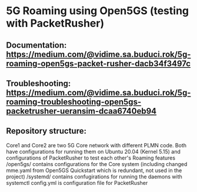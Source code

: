 # 5G Roaming using Open5GS (testing with PacketRusher)
## Documentation: https://medium.com/@vidime.sa.buduci.rok/5g-roaming-open5gs-packet-rusher-dacb34f3497c
## Troubleshooting: https://medium.com/@vidime.sa.buduci.rok/5g-roaming-troubleshooting-open5gs-packetrusher-ueransim-dcaa6740eb94
## Repository structure:
Core1 and Core2 are two 5G Core network with different PLMN code. Both have configurations for running them on Ubuntu 20.04 (Kernel 5.15) and configurations of PacketRusher to test each other's Roaming features
/open5gs/ contains configurations for the Core system (including changed mme.yaml from Open5GS Quickstart which is redundant, not used in the project)
/systemd/ contains confugirations for running the daemons with systemctl
config.yml is configuration file for PacketRusher
